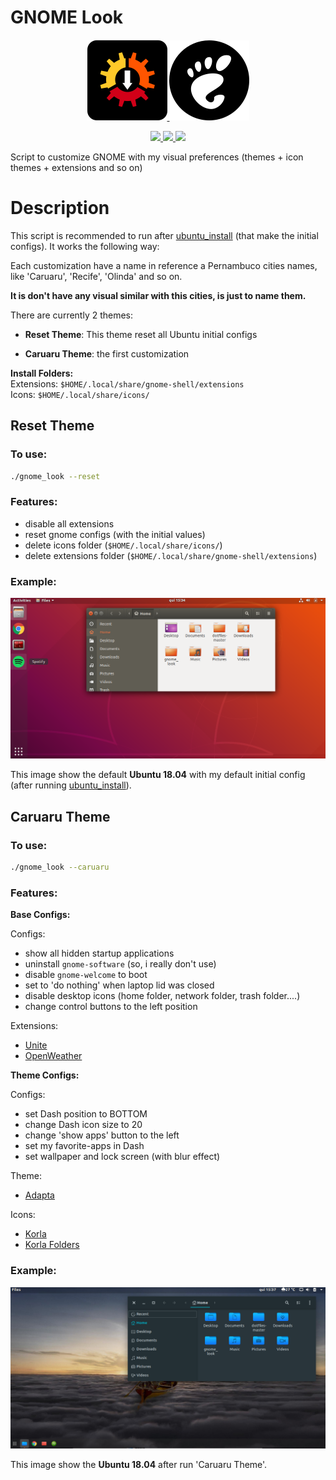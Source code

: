 # GNOME Look

<p align="center">
  <a href="https://github.com/linux-ricing-project/ubuntu_install">
    <img src="images/ubuntu_install_logo_128px.png" alt="ubuntu_install">
  </a>
  <img src="images/gnome_icons_128px.png" alt="ubuntu_install">
</p>

<p align="center">
  <a href="https://img.shields.io/badge/ubuntu-18.04-E95420.svg">
    <img src="https://img.shields.io/badge/ubuntu-18.04-E95420.svg">
  </a>
  <a href="https://img.shields.io/badge/ubuntu-19.04-77216F.svg">
    <img src="https://img.shields.io/badge/ubuntu-19.04-77216F.svg">
  </a>
  <a href="https://img.shields.io/badge/language-shell-43A047.svg">
    <img src="https://img.shields.io/badge/language-shell-43A047.svg">
  </a>
</p>

Script to customize GNOME with my visual preferences (themes + icon themes + extensions and so on)

# Description

This script is recommended to run after [ubuntu_install](https://github.com/linux-ricing-project/ubuntu_install) (that make the initial configs). It works the following way:

Each customization have a name in reference a Pernambuco cities names, like 'Caruaru', 'Recife', 'Olinda' and so on.

**It is don't have any visual similar with this cities, is just to name them.**

There are currently 2 themes:
- **Reset Theme**: This theme reset all Ubuntu initial configs

- **Caruaru Theme**: the first customization

**Install Folders:**  
Extensions: ```$HOME/.local/share/gnome-shell/extensions```  
Icons: ```$HOME/.local/share/icons/```

## Reset Theme

### To use:
```bash
./gnome_look --reset
```
### Features:
- disable all extensions
- reset gnome configs (with the initial values)
- delete icons folder (`$HOME/.local/share/icons/`)
- delete extensions folder (`$HOME/.local/share/gnome-shell/extensions`)

### Example:


<img src="images/reset_theme_18.04_screenshot.png"/>

This image show the default **Ubuntu 18.04** with my default initial config (after running [ubuntu_install](https://github.com/linux-ricing-project/ubuntu_install)).

## Caruaru Theme

### To use:
```bash
./gnome_look --caruaru
```

### Features:

**Base Configs:**

Configs:
- show all hidden startup applications
- uninstall `gnome-software` (so, i really don't use)
- disable `gnome-welcome` to boot
- set to 'do nothing' when laptop lid was closed
- disable desktop icons (home folder, network folder, trash folder....)
- change control buttons to the left position

Extensions:
- [Unite](https://github.com/hardpixel/unite-shell)
- [OpenWeather](https://extensions.gnome.org/extension/750/openweather/)

**Theme Configs:**

  Configs:
  - set Dash position to BOTTOM
  - change Dash icon size to 20
  - change 'show apps' button to the left
  - set my favorite-apps in Dash
  - set wallpaper and lock screen (with blur effect)

  Theme:
  - [Adapta](https://github.com/adapta-project/adapta-gtk-theme)

  Icons:
  - [Korla](https://github.com/bikass/korla)
  - [Korla Folders](https://github.com/bikass/korla-folders)


### Example:


<img src="images/caruaru_theme_18.04_screenshot.png"/>

This image show the **Ubuntu 18.04** after run 'Caruaru Theme'.
